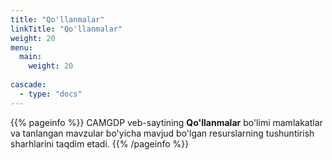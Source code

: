 ```yaml
---
title: "Qo'llanmalar"
linkTitle: "Qo'llanmalar"
weight: 20
menu:
  main:
    weight: 20
    
cascade:
  - type: "docs"
---
```


{{% pageinfo %}}
CAMGDP veb-saytining **Qo'llanmalar** bo'limi mamlakatlar va tanlangan mavzular bo'yicha mavjud bo'lgan resurslarning tushuntirish sharhlarini taqdim etadi.
{{% /pageinfo %}}
